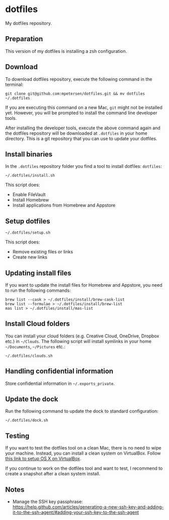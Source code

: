 dotfiles
========

My dotfiles repository.


Preparation
-----------

This version of my dotfiles is installing a zsh configuration.


Download
--------

To download dotfiles repository, execute the following command in the terminal:

```
git clone git@github.com:mpetersen/dotfiles.git && mv dotfiles ~/.dotfiles
```

If you are executing this command on a new Mac, `git` might not be installed yet. However, you will be prompted to install the command line developer tools.

After installing the developer tools, execute the above command again and the dotfiles repository will be downloaded at `.dotfiles` in your home directory. This is a git repository that you can use to update your dotfiles.


Install binaries
----------------

In the `.dotfiles` repository folder you find a tool to install dotfiles: `dotfiles`:

```
~/.dotfiles/install.sh
```

This script does:
- Enable FileVault
- Install Homebrew
- Install applications from Homebrew and Appstore


Setup dotfiles
--------------

```
~/.dotfiles/setup.sh
```

This script does:
- Remove existing files or links
- Create new links


Updating install files
----------------------

If you want to update the install files for Homebrew and Appstore, you need to run the following commands:

```
brew list --cask > ~/.dotfiles/install/brew-cask-list
brew list --formulae > ~/.dotfiles/install/brew-list
mas list > ~/.dotfiles/install/mas-list
```


Install Cloud folders
---------------------

You can install your cloud folders (e.g. Creative Cloud, OneDrive, Dropbox etc.) in `~/Clouds`. The following script will install symlinks in your home `~/Documents`, `~/Pictures` etc.:

```
~/.dotfiles/clouds.sh
```


Handling confidential information
---------------------------------

Store confidential information in `~/.exports_private`.


Update the dock
---------------

Run the following command to update the dock to standard configuration:

```
~/.dotfiles/dock.sh
```


Testing
-------

If you want to test the dotfiles tool on a clean Mac, there is no need to wipe your machine. Instead, you can install a clean system on VirtualBox. Follow [this link to setup OS X on VirtualBox](https://ntk.me/2012/09/07/os-x-on-os-x/).

If you continue to work on the dotfiles tool and want to test, I recommend to create a snapshot after a clean system install.


Notes
-----

- Manage the SSH key passphrase: https://help.github.com/articles/generating-a-new-ssh-key-and-adding-it-to-the-ssh-agent/#adding-your-ssh-key-to-the-ssh-agent
